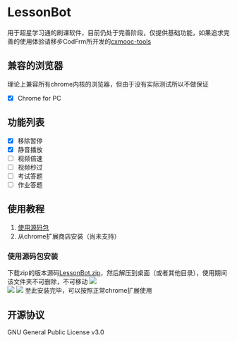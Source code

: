 # LessonBot
用于超星学习通的刷课软件，目前仍处于完善阶段，仅提供基础功能，如果追求完善的使用体验请移步CodFrm所开发的[cxmooc-tools](https://github.com/CodFrm/cxmooc-tools)
## 兼容的浏览器
理论上兼容所有chrome内核的浏览器，但由于没有实际测试所以不做保证
* [x] Chrome for PC
## 功能列表
* [x] 移除暂停
* [x] 静音播放
* [ ] 视频倍速
* [ ] 视频秒过
* [ ] 考试答题
* [ ] 作业答题
## 使用教程
1. [使用源码包](https://github.com/McContax/LessonBot#使用源码包安装)
2. 从chrome扩展商店安装（尚未支持）
### 使用源码包安装
下载zip的版本源码[LessonBot.zip](https://github.com/McContax/LessonBot/releases/download/v1.0.0/LessonBot.zip)，然后解压到桌面（或者其他目录），使用期间该文件夹不可删除，不可移动
![](https://i.loli.net/2019/07/19/5d30abd1adf5528604.jpg)  
![](https://i.loli.net/2019/07/19/5d30ace63f42d73211.jpg)
![](https://i.loli.net/2019/07/19/5d30ad957854f39185.jpg)
至此安装完毕，可以按照正常chrome扩展使用
## 开源协议
GNU General Public License v3.0
